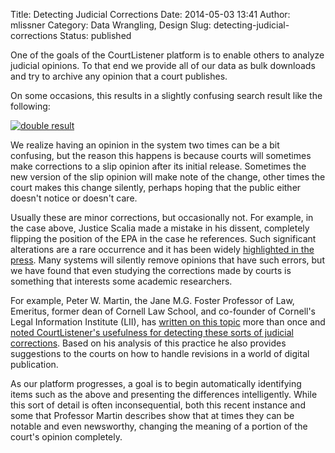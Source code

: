 Title: Detecting Judicial Corrections
Date: 2014-05-03 13:41
Author: mlissner
Category: Data Wrangling, Design
Slug: detecting-judicial-corrections
Status: published

One of the goals of the CourtListener platform is to enable others to
analyze judicial opinions. To that end we provide all of our data as
bulk downloads and try to archive any opinion that a court publishes.

On some occasions, this results in a slightly confusing search result
like the following:

[![double
result](http://freelawproject.org/wp-content/uploads/2014/05/double-result.png)](https://www.courtlistener.com/?q=epa+v+eme+homer&stat_Precedential=on&order_by=dateFiled+desc&court=scotus)

We realize having an opinion in the system two times can be a bit
confusing, but the reason this happens is because courts will sometimes
make corrections to a slip opinion after its initial release. Sometimes
the new version of the slip opinion will make note of the change, other
times the court makes this change silently, perhaps hoping that the
public either doesn't notice or doesn't care.

Usually these are minor corrections, but occasionally not. For example,
in the case above, Justice Scalia made a mistake in his dissent,
completely flipping the position of the EPA in the case he references.
Such significant alterations are a rare occurrence and it has been
widely [highlighted in the
press](http://talkingpointsmemo.com/dc/antonin-scalia-error-supreme-court-dissent-epa).
Many systems will silently remove opinions that have such errors, but we
have found that even studying the corrections made by courts is
something that interests some academic researchers.

For example, Peter W. Martin, the Jane M.G. Foster Professor of Law,
Emeritus, former dean of Cornell Law School, and co-founder of Cornell's
Legal Information Institute (LII), has [written on this
topic](http://citeblog.access-to-law.com/?p=107) more than once and
[noted CourtListener's usefulness for detecting these sorts of judicial
corrections](http://citeblog.access-to-law.com/?p=157). Based on his
analysis of this practice he also provides suggestions to the courts on
how to handle revisions in a world of digital publication.

As our platform progresses, a goal is to begin automatically identifying
items such as the above and presenting the differences intelligently.
While this sort of detail is often inconsequential, both this recent
instance and some that Professor Martin describes show that at times
they can be notable and even newsworthy, changing the meaning of a
portion of the court's opinion completely.

